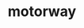 ---
layout: travel&places
title: motorway
emoji: motorway
permalink: 🛣.html
image: assets/img/3moji/motorway.png
---